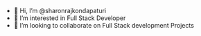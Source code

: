 - 👋 Hi, I’m @sharonrajkondapaturi
- 👀 I’m interested in Full Stack Developer
- 💞️ I’m looking to collaborate on Full Stack development Projects

<!---
sharonrajkondapaturi/sharonrajkondapaturi is a ✨ special ✨ repository because its `README.md` (this file) appears on your GitHub profile.
You can click the Preview link to take a look at your changes.
--->
